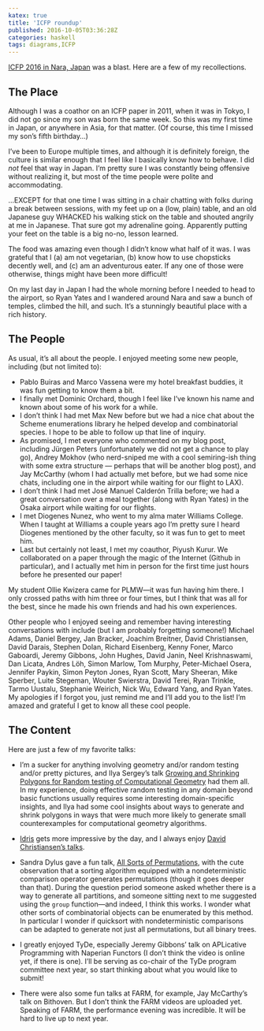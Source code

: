 ```yaml
---
katex: true
title: 'ICFP roundup'
published: 2016-10-05T03:36:28Z
categories: haskell
tags: diagrams,ICFP
---
```


<p><a href="http://icfpconference.org/icfp2016/">ICFP 2016 in Nara, Japan</a> was a blast. Here are a few of my recollections.</p>
<h2 id="the-place">The Place</h2>
<p>Although I was a coathor on an ICFP paper in 2011, when it was in Tokyo, I did not go since my son was born the same week. So this was my first time in Japan, or anywhere in Asia, for that matter. (Of course, this time I missed my son’s fifth birthday…)</p>
<p>I’ve been to Europe multiple times, and although it is definitely foreign, the culture is similar enough that I feel like I basically know how to behave. I did <em>not</em> feel that way in Japan. I’m pretty sure I was constantly being offensive without realizing it, but most of the time people were polite and accommodating.</p>
<p>…EXCEPT for that one time I was sitting in a chair chatting with folks during a break between sessions, with my feet up on a (low, plain) table, and an old Japanese guy WHACKED his walking stick on the table and shouted angrily at me in Japanese. That sure got my adrenaline going. Apparently putting your feet on the table is a big no-no, lesson learned.</p>
<p>The food was amazing even though I didn’t know what half of it was. I was grateful that I (a) am not vegetarian, (b) know how to use chopsticks decently well, and (c) am an adventurous eater. If any one of those were otherwise, things might have been more difficult!</p>
<p>On my last day in Japan I had the whole morning before I needed to head to the airport, so Ryan Yates and I wandered around Nara and saw a bunch of temples, climbed the hill, and such. It’s a stunningly beautiful place with a rich history.</p>
<h2 id="the-people">The People</h2>
<p>As usual, it’s all about the people. I enjoyed meeting some new people, including (but not limited to):</p>
<ul>
<li>Pablo Buiras and Marco Vassena were my hotel breakfast buddies, it was fun getting to know them a bit.</li>
<li>I finally met Dominic Orchard, though I feel like I’ve known his name and known about some of his work for a while.</li>
<li>I don’t think I had met Max New before but we had a nice chat about the Scheme enumerations library he helped develop and combinatorial species. I hope to be able to follow up that line of inquiry.</li>
<li>As promised, I met everyone who commented on my blog post, including Jürgen Peters (unfortunately we did not get a chance to play go), Andrey Mokhov (who nerd-sniped me with a cool semiring-ish thing with some extra structure — perhaps that will be another blog post), and Jay McCarthy (whom I had actually met before, but we had some nice chats, including one in the airport while waiting for our flight to LAX).</li>
<li>I don’t think I had met José Manuel Calderón Trilla before; we had a great conversation over a meal together (along with Ryan Yates) in the Osaka airport while waiting for our flights.</li>
<li>I met Diogenes Nunez, who went to my alma mater Williams College. When I taught at Williams a couple years ago I’m pretty sure I heard Diogenes mentioned by the other faculty, so it was fun to get to meet him.</li>
<li>Last but certainly not least, I met my coauthor, Piyush Kurur. We collaborated on a paper through the magic of the Internet (Github in particular), and I actually met him in person for the first time just hours before he presented our paper!</li>
</ul>
<p>My student Ollie Kwizera came for PLMW—it was fun having him there. I only crossed paths with him three or four times, but I think that was all for the best, since he made his own friends and had his own experiences.</p>
<p>Other people who I enjoyed seeing and remember having interesting conversations with include (but I am probably forgetting someone!) Michael Adams, Daniel Bergey, Jan Bracker, Joachim Breitner, David Christiansen, David Darais, Stephen Dolan, Richard Eisenberg, Kenny Foner, Marco Gaboardi, Jeremy Gibbons, John Hughes, David Janin, Neel Krishnaswami, Dan Licata, Andres Löh, Simon Marlow, Tom Murphy, Peter-Michael Osera, Jennifer Paykin, Simon Peyton Jones, Ryan Scott, Mary Sheeran, Mike Sperber, Luite Stegeman, Wouter Swierstra, David Terei, Ryan Trinkle, Tarmo Uustalu, Stephanie Weirich, Nick Wu, Edward Yang, and Ryan Yates. My apologies if I forgot you, just remind me and I’ll add you to the list! I’m amazed and grateful I get to know all these cool people.</p>
<h2 id="the-content">The Content</h2>
<p>Here are just a few of my favorite talks:</p>
<ul>
<li><p>I’m a sucker for anything involving geometry and/or random testing and/or pretty pictures, and Ilya Sergey’s talk <a href="https://www.youtube.com/watch?v=P_KPjQ1p60k">Growing and Shrinking Polygons for Random testing of Computational Geometry</a> had them all. In my experience, doing effective random testing in any domain beyond basic functions usually requires some interesting domain-specific insights, and Ilya had some cool insights about ways to generate and shrink polygons in ways that were much more likely to generate small counterexamples for computational geometry algorithms.</p></li>
<li><p><a href="http://www.idris-lang.org/">Idris</a> gets more impressive by the day, and I always enjoy <a href="https://www.youtube.com/watch?v=pqFgYCdiYz4">David Christiansen’s talks</a>.</p></li>
<li><p>Sandra Dylus gave a fun talk, <a href="https://youtu.be/vV3jqTxJ9Wc">All Sorts of Permutations</a>, with the cute observation that a sorting algorithm equipped with a nondeterministic comparison operator generates permutations (though it goes deeper than that). During the question period someone asked whether there is a way to generate all partitions, and someone sitting next to me suggested using the <code>group</code> function—and indeed, I think this works. I wonder what other sorts of combinatorial objects can be enumerated by this method. In particular I wonder if quicksort with nondeterministic comparisons can be adapted to generate not just all permutations, but all binary trees.</p></li>
<li><p>I greatly enjoyed TyDe, especially Jeremy Gibbons’ talk on APLicative Programming with Naperian Functors (I don’t think the video is online yet, if there is one). I’ll be serving as co-chair of the TyDe program committee next year, so start thinking about what you would like to submit!</p></li>
<li><p>There were also some fun talks at FARM, for example, Jay McCarthy’s talk on Bithoven. But I don’t think the FARM videos are uploaded yet. Speaking of FARM, the performance evening was incredible. It will be hard to live up to next year.</p></li>
</ul>

